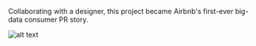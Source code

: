 Collaborating with a designer, this project became Airbnb's first-ever big-data consumer PR story.

![alt text][roadtrips]

[roadtrips]: https://www.dropbox.com/s/dn3uwwqm25vswnn/roadtrips.png?dl=0 "roadtrips"

